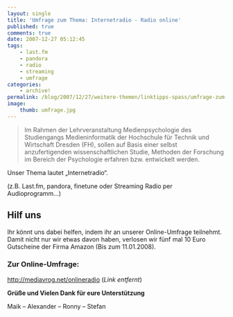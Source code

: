 ```yaml
---
layout: single
title: 'Umfrage zum Thema: Internetradio - Radio online'
published: true
comments: true
date: 2007-12-27 05:12:45
tags:
    - last.fm
    - pandora
    - radio
    - streaming
    - umfrage
categories:
    - archive!
permalink: /blog/2007/12/27/weitere-themen/linktipps-spass/umfrage-zum-thema-internetradio-radio-online
image:
    thumb: umfrage.jpg
---
```

> Im Rahmen der Lehrveranstaltung Medienpsychologie des Studiengangs
> Medieninformatik der Hochschule für Technik und Wirtschaft Dresden (FH),
> sollen auf Basis einer selbst anzufertigenden wissenschaftlichen Studie,
> Methoden der Forschung im Bereich der Psychologie erfahren bzw. entwickelt werden.

Unser Thema lautet &#8222;Internetradio&#8220;.
  
(z.B. Last.fm, pandora, finetune oder Streaming Radio per Audioprogramm&#8230;)

## Hilf uns

Ihr könnt uns dabei helfen, indem ihr an unserer Online-Umfrage teilnehmt.
Damit nicht nur wir etwas davon haben, verlosen wir fünf mal 10 Euro
Gutscheine der Firma Amazon (Bis zum 11.01.2008).

### Zur Online-Umfrage:

http://mediavrog.net/onlineradio (_Link entfernt_)

**Grüße und Vielen Dank für eure Unterstützung**
  
Maik &#8211; Alexander &#8211; Ronny &#8211; Stefan